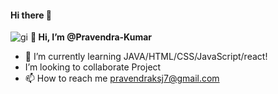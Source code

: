 #### Hi there 👋
![gi](https://user-images.githubusercontent.com/108508073/208238102-c363c1b9-038d-402f-ac02-d9c9f239cb77.gif)
                                          <b>👋 Hi, I’m @Pravendra-Kumar </b>
- 🌱 I’m currently learning JAVA/HTML/CSS/JavaScript/react!
- I’m looking to collaborate  Project
- 📫 How to reach me pravendraksj7@gmail.com
